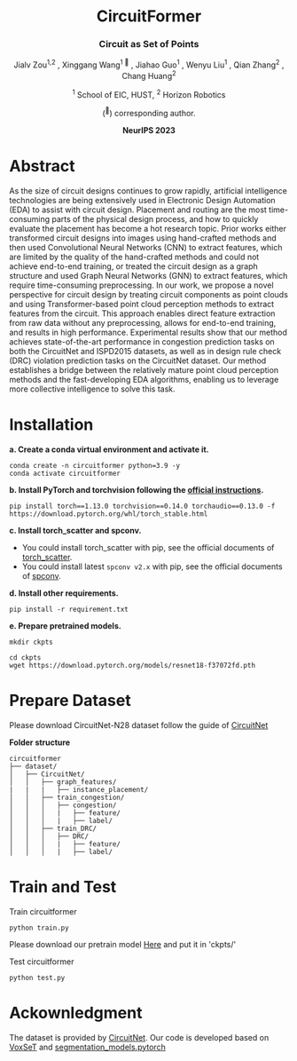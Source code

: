 <div align="center">
<h1>CircuitFormer </h1>
<h3>Circuit as Set of Points</h3>

Jialv Zou<sup>1,2</sup> , Xinggang Wang<sup>1 :email:</sup> , Jiahao Guo<sup>1</sup> , Wenyu Liu<sup>1</sup> , Qian Zhang<sup>2</sup> , Chang Huang<sup>2</sup>
 
<sup>1</sup> School of EIC, HUST, <sup>2</sup> Horizon Robotics

(<sup>:email:</sup>) corresponding author.

**NeurIPS 2023**

</div>

# Abstract
As the size of circuit designs continues to grow rapidly, artificial intelligence technologies are being extensively used in Electronic Design Automation (EDA) to assist with circuit design.
Placement and routing are the most time-consuming parts of the physical design process, and how to quickly evaluate the placement has become a hot research topic. 
Prior works either transformed circuit designs into images using hand-crafted methods and then used Convolutional Neural Networks (CNN) to extract features, which are limited by the quality of the hand-crafted methods and could not achieve end-to-end training, or treated the circuit design as a graph structure and used Graph Neural Networks (GNN) to extract features, which require time-consuming preprocessing.
In our work, we propose a novel perspective for circuit design by treating circuit components as point clouds and using Transformer-based point cloud perception methods to extract features from the circuit. This approach enables direct feature extraction from raw data without any preprocessing, allows for end-to-end training, and results in high performance.
Experimental results show that our method achieves state-of-the-art performance in congestion prediction tasks on both the CircuitNet and ISPD2015 datasets, as well as in design rule check (DRC) violation prediction tasks on the CircuitNet dataset.
Our method establishes a bridge between the relatively mature point cloud perception methods and the fast-developing EDA algorithms, enabling us to leverage more collective intelligence to solve this task.

# Installation

**a. Create a conda virtual environment and activate it.**
```shell
conda create -n circuitformer python=3.9 -y
conda activate circuitformer
```

**b. Install PyTorch and torchvision following the [official instructions](https://pytorch.org/).**
```shell
pip install torch==1.13.0 torchvision==0.14.0 torchaudio==0.13.0 -f https://download.pytorch.org/whl/torch_stable.html
```

**c. Install torch_scatter and spconv.**
  * You could install torch_scatter with pip, see the official documents of [torch_scatter](https://github.com/rusty1s/pytorch_scatter).
  * You could install latest `spconv v2.x` with pip, see the official documents of [spconv](https://github.com/traveller59/spconv).

**d. Install other requirements.**
```shell
pip install -r requirement.txt
```

**e. Prepare pretrained models.**
```shell
mkdir ckpts

cd ckpts 
wget https://download.pytorch.org/models/resnet18-f37072fd.pth
```
# Prepare Dataset
Please download CircuitNet-N28 dataset follow the guide of [CircuitNet](https://github.com/circuitnet/CircuitNet)

**Folder structure**
```
circuitformer
├── dataset/
│   ├── CircuitNet/
│   │   ├── graph_features/
|   |   |   ├── instance_placement/
│   │   ├── train_congestion/
│   │   │   ├── congestion/
│   │   │   |   ├── feature/
│   │   │   |   ├── label/
│   │   ├── train_DRC/
│   │   │   ├── DRC/
│   │   │   |   ├── feature/
│   │   │   |   ├── label/
```

# Train and Test
Train circuitformer
```
python train.py
```
Please download our pretrain model [Here](https://pan.baidu.com/s/106j2W5VF2ehzaXpLhVoQpA?pwd=c16q) and put it in 'ckpts/'

Test circuitformer
```
python test.py
```

# Ackownledgment
The dataset is provided by [CircuitNet](https://github.com/circuitnet/CircuitNet). Our code is developed based on [VoxSeT](https://github.com/skyhehe123/VoxSeT) and [segmentation_models.pytorch](https://github.com/qubvel/segmentation_models.pytorch)

